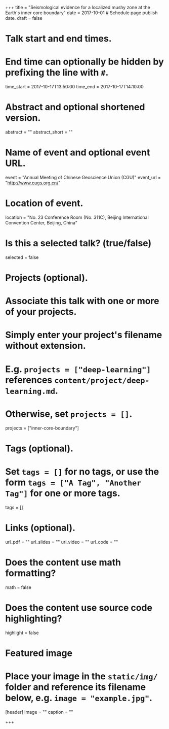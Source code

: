 +++
title = "Seismological evidence for a localized mushy zone at the Earth's inner core boundary"
date = 2017-10-01 # Schedule page publish date.
draft = false

# Talk start and end times.
#   End time can optionally be hidden by prefixing the line with `#`.
time_start = 2017-10-17T13:50:00
time_end = 2017-10-17T14:10:00

# Abstract and optional shortened version.
abstract = ""
abstract_short = ""

# Name of event and optional event URL.
event = "Annual Meeting of Chinese Geoscience Union (CGU)"
event_url = "http://www.cugs.org.cn/"

# Location of event.
location = "No. 23 Conference Room (No. 311C), Beijing International Convention Center, Beijing, China"

# Is this a selected talk? (true/false)
selected = false

# Projects (optional).
#   Associate this talk with one or more of your projects.
#   Simply enter your project's filename without extension.
#   E.g. `projects = ["deep-learning"]` references `content/project/deep-learning.md`.
#   Otherwise, set `projects = []`.
projects = ["inner-core-boundary"]

# Tags (optional).
#   Set `tags = []` for no tags, or use the form `tags = ["A Tag", "Another Tag"]` for one or more tags.
tags = []

# Links (optional).
url_pdf = ""
url_slides = ""
url_video = ""
url_code = ""

# Does the content use math formatting?
math = false

# Does the content use source code highlighting?
highlight = false

# Featured image
# Place your image in the `static/img/` folder and reference its filename below, e.g. `image = "example.jpg"`.
[header]
image = ""
caption = ""

+++
